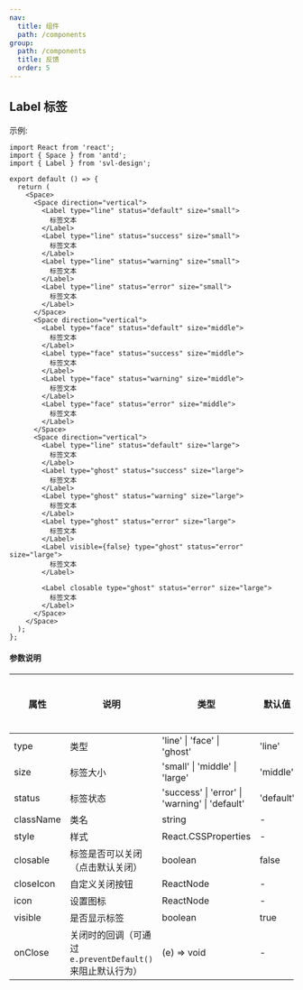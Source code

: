 ```yaml
---
nav:
  title: 组件
  path: /components
group:
  path: /components
  title: 反馈
  order: 5
---
```


## Label 标签

示例:

```tsx
import React from 'react';
import { Space } from 'antd';
import { Label } from 'svl-design';

export default () => {
  return (
    <Space>
      <Space direction="vertical">
        <Label type="line" status="default" size="small">
          标签文本
        </Label>
        <Label type="line" status="success" size="small">
          标签文本
        </Label>
        <Label type="line" status="warning" size="small">
          标签文本
        </Label>
        <Label type="line" status="error" size="small">
          标签文本
        </Label>
      </Space>
      <Space direction="vertical">
        <Label type="face" status="default" size="middle">
          标签文本
        </Label>
        <Label type="face" status="success" size="middle">
          标签文本
        </Label>
        <Label type="face" status="warning" size="middle">
          标签文本
        </Label>
        <Label type="face" status="error" size="middle">
          标签文本
        </Label>
      </Space>
      <Space direction="vertical">
        <Label type="line" status="default" size="large">
          标签文本
        </Label>
        <Label type="ghost" status="success" size="large">
          标签文本
        </Label>
        <Label type="ghost" status="warning" size="large">
          标签文本
        </Label>
        <Label type="ghost" status="error" size="large">
          标签文本
        </Label>
        <Label visible={false} type="ghost" status="error" size="large">
          标签文本
        </Label>

        <Label closable type="ghost" status="error" size="large">
          标签文本
        </Label>
      </Space>
    </Space>
  );
};
```

#### 参数说明

| 属性 | 说明 | 类型 | 默认值 | 是否必传 | 版本 |
| --- | --- | --- | --- | --- | --- |
| type | 类型 | 'line' \| 'face' \| 'ghost' | 'line' |  |  |
| size | 标签大小 | 'small' \| 'middle' \| 'large' | 'middle' |  |  |
| status | 标签状态 | 'success' \| 'error' \| 'warning' \| 'default' | 'default' |  |  |
| className | 类名 | string | - |  |  |
| style | 样式 | React.CSSProperties | - |  |  |
| closable | 标签是否可以关闭（点击默认关闭） | boolean | false |  |  |
| closeIcon | 自定义关闭按钮 | ReactNode | - |  |  |
| icon | 设置图标 | ReactNode | - |  |  |
| visible | 是否显示标签 | boolean | true |  |  |
| onClose | 关闭时的回调（可通过 `e.preventDefault()` 来阻止默认行为） | (e) => void | - |  |  |
